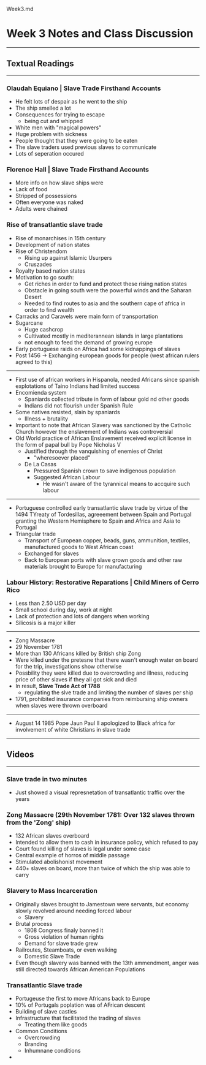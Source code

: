Week3.md


# Week 3 Notes and Class Discussion
---
## Textual Readings
---
### Olaudah Equiano | Slave Trade Firsthand Accounts

- He felt lots of despair as he went to the ship
- The ship smelled a lot
- Consequences for trying to escape
  - being cut and whipped
- White men with "magical powers"
- Huge problem with sickness
- People thought that they were going to be eaten
- The slave traders used previous slaves to communicate
- Lots of seperation occured

### Florence Hall | Slave Trade Firsthand Accounts

- More info on how slave ships were
- Lack of food
- Stripped of possessions
- Often everyone was naked
- Adults were chained

### Rise of transatlantic slave trade

- Rise of monarchises in 15th century
- Development of nation states
- Rise of Christendom
  - Rising up against Islamic Usurpers
  - Cruszades
- Royalty based nation states
- Motivation to go south:
  - Get riches in order to fund and protect these rising nation states
  - Obstacle in going south were the powerful winds and the Saharan Desert
  - Needed to find routes to asia and the southern cape of africa in order to find wealth
- Carracks and Caravels were main form of transportation
- Sugarcane
  - Huge cashcrop
  - Cultivated mostly in mediterannean islands in large plantations
  - not enough to feed the demand of growing europe
- Early portuguese raids on Africa had some kidnappings of slaves
- Post 1456 -> Exchanging european goods for people (west african rulers agreed to this)
---
- First use of african workers in Hispanola, needed Africans since spanish explotations of Taino Indians had limited success
- Encomienda system
  - Spaniards collected tribute in form of labour gold nd other goods
  - Indians did not flourish under Spanish Rule
- Some natives resisted, slain by spaniards
  - Illness + brutality
- Important to note that African Slavery was sanctioned by the Catholic Church however the enslavement of Indians was controversial
- Old World practice of African Enslavement received explicit license in the form of papal bull by Pope Nicholas V
  - Justified through the vanquishing of enemies of Christ 
    - "wheresoever placed"
  - De La Casas
    - Pressured Spanish crown to save indigenous population
    - Suggested African Labour
      - He wasn't aware of the tyrannical means to accquire such labour
---
- Portuguese controlled early transatlantic slave trade by virtue of the 1494 TYreaty of Tordesillas, agreeement between Spain and Portugal granting the Western Hemisphere to Spain and Africa and Asia to Portugal
- Triangular trade
  - Transport of European copper, beads, guns, ammunition, textiles, manufactured goods to West African coast
  - Exchanged for slaves
  - Back to European ports with slave grown goods and other raw materials brought to Europe for manufacturing

### Labour History: Restorative Reparations | Child Miners of Cerro Rico
- Less than 2.50 USD per day 
- Small school during day, work at night
- Lack of protection and lots of dangers when working
- Silicosis is a major killer
---
- Zong Massacre
- 29 November 1781
- More than 130 Africans killed by British ship Zong
- Were killed under the pretesne that there wasn't enough water on board for the trip, investigations show otherwise
- Possbility they were killed due to overcrowding and illness, reducing price of other slaves if they all got sick and died
- In result, **Slave Trade Act of 1788**
  - regulating the slve trade and limiting the number of slaves per ship
- 1791, prohibited insurance companies from reimbursing ship owners when slaves were thrown overboard
---
- August 14 1985 Pope Jaun Paul II apologized to Black africa for involvement of white Christians in slave trade
---
## Videos
--- 
### Slave trade in two minutes
- Just showed a visual represnetation of transatlantic traffic over the years

### Zong Massacre (29th November 1781: Over 132 slaves thrown from the 'Zong' ship)
- 132 African slaves overboard
- Intended to allow them to cash in insurance policy, which refused to pay
- Court found killing of slaves is legal under some case
- Central example of horros of middle passage
- Stimulated abolishonist movement
- 440+ slaves on board, more than twice of which the ship was able to carry

### Slavery to Mass Incarceration
- Originally slaves brought to Jamestown were servants, but economy slowly revolved around needing forced labour
  - Slavery
- Brutal process
  - 1808 Congress finaly banned it
  - Gross violation of human rights
  -  Demand for slave trade grew
-  Railroutes, Steamboats, or even walking
   -  Domestic Slave Trade
-  Even though slavery was banned with the 13th ammendment, anger was still directed towards African American Populations

### Transatlantic Slave trade
- Portugeuse the first to move Africans back to Europe
- 10% of Portugals poplation was of AFrican descent
- Building of slave castles
- Infrastructure that facilitated the trading of slaves
  - Treating them like goods
- Common Conditions
  - Overcrowding
  - Branding
  - Inhumnane conditions
- 